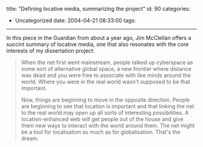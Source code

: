 title: "Defining locative media, summarizing the project"
id: 90
categories:
  - Uncategorized
date: 2004-04-21 08:33:00
tags:
---

In this piece in the Guardian from about a year ago, Jim McClellan offers a succint summary of locative media, one that also resonates with the core interests of my dissertation project: 
> When the net first went mainstream, people talked up cyberspace as some sort of alternative global space, a new frontier where distance was dead and you were free to associate with like minds around the world. Where you were in the real world wasn't supposed to be that important.
> 
> Now, things are beginning to move in the opposite direction. <!--break-->People are beginning to see that location is important and that linking the net to the real world may open up all sorts of interesting possibilities. A location-enhanced web will get people out of the house and give them new ways to interact with the world around them. The net might be a tool for localisation as much as for globalisation. That's the dream.